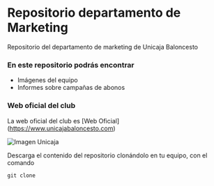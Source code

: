 # Repositorio departamento de Marketing
Repositorio del departamento de marketing de Unicaja Baloncesto

### En este repositorio podrás encontrar
* Imágenes del equipo
* Informes sobre campañas de abonos

### Web oficial del club

La web oficial del club es [Web Oficial] (https://www.unicajabaloncesto.com)

![Imagen Unicaja](https://www.unicajabaloncesto.com/Images/Web/logo.png)

Descarga el contenido del repositorio clonándolo en tu equipo, con el comando
```
git clone
```